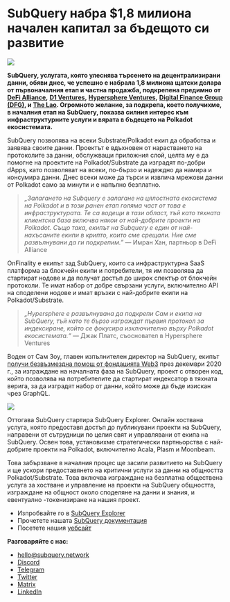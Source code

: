 # SubQuery набра $1,8 милиона начален капитал за бъдещото си развитие

![](https://miro.medium.com/max/1400/0*CrM8-LKRt3slWAsN)

**SubQuery, услугата, която улеснява търсенето на децентрализирани данни, обяви днес, че успешно е набрала 1,8 милиона щатски долара от първоначалния етап и частна продажба, подкрепена предимно от** [**DeFi Alliance**](https://defialliance.co/)**,** [**D1 Ventures**](https://d1.ventures/)**,** [**Hypersphere Ventures**](https://hypersphere.ventures/)**,** [**Digital Finance Group (DFG)**](https://www.dfg.group/)**, и** [**The Lao**](https://www.thelao.io/)**. Огромното желание, за подкрепа, което получихме, в началния етап на SubQuery, показва силния интерес към инфраструктурните услуги и вярата в бъдещето на Polkadot екосистемата.**

SubQuery позволява на всеки Substrate/Polkadot екип да обработва и заявява своите данни. Проектът е вдъхновен от нарастването на протоколите за данни, обслужващи приложния слой, целта му е да помогне на проектите на Polkadot/Substrate да изградят по-добри dApps, като позволяват на всеки, по-бързо и надеждно да намира и консумира данни. Днес всеки може да търси и извлича мрежови данни от Polkadot само за минути и е напълно безплатно.

> _„Залагането на Subquery е залагане на цялостната екосистема на Polkadot и в този ранен етап голяма част от това е инфраструктурата. Те са водещи в тази област, тъй като тяхната клиентска база включва някои от най-добрите проекти на Polkadot. Също така, екипът на Subquery е един от най-нахъсаните екипи в крипто, които сме срещали. Ние сме развълнувани да ги подкрепим.”_ — Имран Хан, партньор в DeFi Alliance

OnFinality е екипът зад SubQuery, които са инфраструктурна SaaS платформа за блокчейн екипи и потребители, тя им позволява да стартират нодове и да получат достъп до широк спектър от блокчейн протоколи. Те имат набор от добре свързани услуги, включително API на споделени нодове и имат връзки с най-добрите екипи на Polkadot/Substrate.

> _„Hypersphere е развълнувана да подкрепи Сам и екипа на SubQuery, тъй като те бързо изграждат първия протокол за индексиране, който се фокусира изключително върху Polkadot екосистемата.“_ — Джак Платс, съосновател в Hypersphere Ventures

Воден от Сам Зоу, главен изпълнителен директор на SubQuery, екипът [получи безвъзмездна помощ от фондацията Web3](https://subquery.medium.com/subquery-delivers-its-open-source-sdk-following-a-web3-foundation-grant-20da26ae87f) през декември 2020 г., за изграждане на началната фаза на SubQuery, проект с отворен код, който позволява на потребителите да стартират индексатор в тяхната верига, за да изградят набор от данни, който може да бъде изискан чрез GraphQL.

![](https://miro.medium.com/max/1000/0*kjspGYRr_BtMk015)

Оттогава SubQuery стартира SubQuery Explorer. Онлайн хоствана услуга, която предоставя достъп до публикувани проекти на SubQuery, направени от сътрудници по целия свят и управлявани от екипа на SubQuery. Освен това, установихме стратегически партньорства с най-добрите проекти на Polkadot, включително Acala, Plasm и Moonbeam.

Това забързване в началния процес ще засили развитието на SubQuery и ще ускори предоставянето на критични услуги за данни на общността Polkadot/Substrate. Това включва изграждане на безплатна обществена услуга за хостване и управление на проекти на SubQuery общността, изграждане на общност около споделяне на данни и знания, и евентуално -токенизиране на нашия проект.

-   Изпробвайте го в [SubQuery Explorer](https://explorer.subquery.network/)
-   Прочетете нашата [SubQuery документация](https://doc.subquery.network/)
-   Посетете нашия [уебсайт](https://subquery.network/)

**Разговаряйте с нас:**

-   [hello@subquery.network](mailto:hello@subquery.network)
-   [Discord](https://discord.com/invite/78zg8aBSMG)
-   [Telegram](https://t.me/subquerynetwork)
-   [Twitter](https://twitter.com/subquerynetwork)
-   [Matrix](https://matrix.to/#/#subquery:matrix.org)
-   [LinkedIn](https://www.linkedin.com/company/subquery)